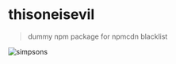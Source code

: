 # thisoneisevil

> dummy npm package for npmcdn blacklist

![simpsons](https://i.imgflip.com/zenh5.jpg)
